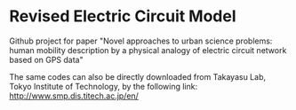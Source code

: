 # Revised Electric Circuit Model

Github project for paper "Novel approaches to urban science problems: human mobility description by a physical analogy of electric circuit network based on GPS data"

The same codes can also be directly downloaded from Takayasu Lab, Tokyo Institute of Technology, by the following link:
http://www.smp.dis.titech.ac.jp/en/
